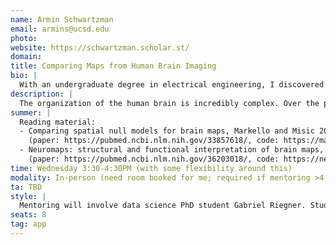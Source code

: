 ```yaml
---
name: Armin Schwartzman
email: armins@ucsd.edu
photo:
website: https://schwartzman.scholar.st/
domain: 
title: Comparing Maps from Human Brain Imaging
bio: |
  With an undergraduate degree in electrical engineering, I discovered statistics for my PhD and have been doing data science since then (even when it wasn't called by that name). Much of my work involves signal and image analysis, but I'm interested in many theoretical and applied problems, even philosophical. Outside of academia, I like doing music, dancing, swimming, surfing, and more.
description: |
  The organization of the human brain is incredibly complex. Over the past decades in neuroscience, researchers have measured the human brain with increasing spatial and temporal resolution–using imaging, recording, tracing, and sequencing technologies. This has yielded detailed maps of the spatial structure (e.g. cortical thickness, receptor densities, gene expression) and functional properties (e.g., task activations, functional connectivity) of the brain. Comparing these brain maps is fundamental to understanding the complexities of brain organization, but presents unique challenges. Measures of spatial associations between brain maps are strongly influenced by spatial autocorrelation, leading to inflated false positives if not properly accounted for. This project explores methods in spatial statistics for testing the association between brain maps, enabling researchers to more accurately interpret map-to-map similarities and differences. We will learn how to: (1) work with neuroimaging data in Python, (2) understand and implement existing methods for comparing maps while accounting for spatial autocorrelation, (3) and apply these methods to open-access datasets.
summer: |
  Reading material:
  - Comparing spatial null models for brain maps, Markello and Misic 2021  
    (paper: https://pubmed.ncbi.nlm.nih.gov/33857618/, code: https://markello-spatialnulls.netlify.app/#)
  - Neuromaps: structural and functional interpretation of brain maps, Markello et. al. 2022  
    (paper: https://pubmed.ncbi.nlm.nih.gov/36203018/, code: https://netneurolab.github.io/neuromaps/)
time: Wednesday 3:30-4:30PM (with some flexibility around this)
modality: In-person (need room booked for me; required if mentoring >4 students in-person)
ta: TBD
style: |
  Mentoring will involve data science PhD student Gabriel Riegner. Students are expected to take ownership over the project. This implies taking initiative in learning about the topic (from the assigned material and other sources), implementing the methods in code, being resourceful when needing help, and asking questions. Students are expected to put in their best effort, plan their time over the quarter, make substantial progress each week, report on it each week, and come up with an action plan for the next steps (as opposed to waiting for the mentor to give instructions). In other words, be independent and ask for help when needed.
seats: 8
tag: app
---
```

